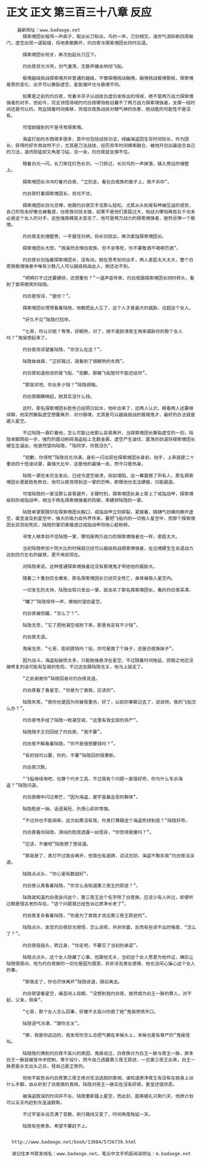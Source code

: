 # 正文 正文 第三百三十八章 反应
        最新网址：www.badaoge.net
          探索境团长暗骂一声疯子，取出长刀斩出，乓的一声，刀剑相交，凌厉气浪斩断四周舱门，虚空出现一道裂缝，将地表都撕开，灼白夜与探索境团长同时后退。
      
          探索境团长咬牙，再次抬起长刀压下。
      
          灼白夜目光冷冽，剑气激荡，无数声撞击响彻飞船。
      
          极境越级挑战探索境并非普通的越级，不像探境挑战融境，融境挑战极境那般，探索境是质的变化，出手可以撕裂虚空，星能循环也与极境不同。
      
          如果是之前的灼白夜，凭着半吊子以战技白虚剑发挥出的场域，绝不是两万战力探索境强者的对手，但如今，完全领悟场域的灼白夜哪怕依旧赢不了两万战力探索境强者，支撑一段时间还是可以的，而且随着时间推移，凭借白夜族战技对精气神的伤害，她战胜的可能性不是没有。
      
          可惜她碰到的不是寻常探索境。
      
          海盗打劫的东西很多很多，其中也包括战技功法，绿幽海盗团生存时间较长，作为团长，获得的好东西自然不少，尤其是刀法战技，经历百年时间摸索融合，被他开创出最适合自己的刀法，凌厉刚猛却又角度刁钻，没一会，灼白夜就支撑不住。
      
          随着白光一闪，长刀架住红色长剑，一刀掠过，长剑乓的一声掉落，插入旁边的墙壁上。
      
          探索境团长冷冷盯着灼白夜，“立刻走，看在白夜族的面子上，我不杀你”。
      
          灼白夜盯着探索境团长，目光不甘。
      
          探索境团长目光忌惮，他跟灼白夜交手没那么轻松，尤其从头到尾有种被压迫的感觉，自己的攻击好像也被看透，白夜族剑技太强，如果不是他们差距过大，他战力哪怕再低五千也未必是这个女人的对手，这些强族精英太变态了，他可是两万战力的探索境强者，居然忌惮一个极境。
      
          灼白夜走到墙壁旁，一手握住剑柄，将长剑拔出，再次直指探索境团长。
      
          探索境团长大怒，“我虽然忌惮白夜族，但不会等死，你不要敬酒不喝喝罚酒”。
      
          灼白夜长剑指着探索境团长，没有动，她在思考如何出手，两人差距太大太大，整个白夜族极境强者中唯有少数几人可以越级挑战此人，她还达不到。
      
          “明明打不过还要硬拼，还想重伤？”一道声音传来，灼白夜跟探索境团长同时转头，看到了面带微笑的陆隐。
      
          灼白夜惊讶，“是你？”。
      
          探索境团长愣愣看着陆隐，他都把此人忘了，这个人才是最大的威胁，远超这个女人。
      
          “好久不见”陆隐打招呼。
      
          “七哥，你认识她？等等，好眼熟，对了，她不是颜清夜王用来威胁你的那个女人吗？”鬼侯想起来了。
      
          灼白夜惊讶望着陆隐，“你怎么在这？”。
      
          陆隐耸耸肩，“正好路过，就看到了很眼熟的东西”。
      
          灼白夜知道他说的是飞船，“抱歉，那艘飞船暂时不能还给你”。
      
          “那就买吧，你出多少钱？”陆隐调楷。
      
          灼白夜眼睛眯起，她其实没什么钱。
      
          这时，那名探索境团长脸色已经阴沉如水，他听出来了，这两人认识，眼看两人还要继续聊，他突然撕裂虚空想要离开，对付极境，尤其是可以越级挑战的极境鬼才，最好的办法就是避入星空。
      
          不过陆隐一直盯着他，怎么可能让他那么容易离开，当探索境团长撕裂虚空的一刻，陆隐单脚跨前一步，强烈的震动粉碎海盗船上无数金属，虚空产生波纹，震荡的劲道将探索境团长硬生生逼出，他骇然望向陆隐，“陆同学，你我没仇”。
      
          “抱歉，你得死”陆隐目光冷漠，身形一闪出现在探索境团长身前，抬手，上来就是二十重劲四十倍波动掌，最强大比中，这是他的最强一击，而今只是热身。
      
          陆隐一掌还未完全发出，已经令虚空崩溃，宛如塌陷，这一幕震撼了所有人，那名探索境团长更是脸色煞白，他可以感觉得到这一掌的恐怖，即便他也无法硬接，只能避退。
      
          可惜陆隐的一掌没那么容易避开，关键时刻，探索境团长身上穿上了戒指战甲，探索境级别的戒指战甲，相当于两名探索境强者的防御，来硬拼陆隐的一掌。
      
          陆隐单掌狠狠印在探索境团长胸口，戒指战甲立刻碎裂，紧接着，磅礴气劲横向撕开虚空，直至波及到星空中，强大的吸力自外界传来，要把飞船内的一切吸入星空中，而那个探索境团长双目如死灰，陆隐的掌印直接透过戒指战甲将他心脏粉碎。
      
          寻常人根本挡不住陆隐一掌，哪怕是两万战力的探索境强者也一样，差距太大。
      
          当初陆隐参加十院大比的时候就已经可以越级挑战探索境强者，在边境硬生生击退战力达到四万左右的龇铁，更不用说现在。
      
          对陆隐来说，这种普通探索境强者远没有极境鬼才带给他的威胁大。
      
          随着二十重劲完全爆发，那名探索境团长已经完全死亡，身体被吸入星空内。
      
          一切发生的太快，陆隐出现只发出一掌，就击杀了那名探索境团长，看的灼白夜呆滞。
      
          “糟了”陆隐惊呼一声，懊恼的望向星空。
      
          灼白夜被惊醒，“怎么了？”。
      
          陆隐无奈，“忘了把他凝空戒抢下来，那里肯定有不少钱”。
      
          灼白夜无语。
      
          鬼侯无奈，“七哥，能别提钱吗？俗，你可是救了个妹子，还是白夜族妹子”。
      
          因为战斗，海盗船破损太多，只能勉强悬浮在星空，不过随着时间拖延，损毁之地还没被修复的话可能有坠毁的危险，不过这些跟陆隐无关，他马上就走了。
      
          “之前谢谢你”陆隐回身对灼白夜说道。
      
          灼白夜看了看星空，“你是为了救我，应该的”。
      
          陆隐失笑，“救你也是因为你被我重伤，好了，以前的事都过去了，说说吧，我的飞船怎么办？”。
      
          灼白夜甩手给了陆隐一枚凝空戒，“这里有我全部的资产”。
      
          陆隐随手又仍回给了灼白夜，“我不要”。
      
          灼白夜不解看着陆隐，“你不是很想要钱吗？”。
      
          “有的钱可以要，你的，不要“陆隐回的很果断。
      
          灼白夜沉默。
      
          “飞船继续用吧，也算个代步工具，不过我有个问题一直很好奇，你为什么专杀海盗？”陆隐问道。
      
          灼白夜眼中闪过寒芒，“因为海盗，是宇宙最丑恶的群体”。
      
          陆隐脸皮一抽，话语虽短，仇恨心却非常强。
      
          “不过你也不能胡来，这次如果没有我，你真打算跟这个海盗死拼到底？”陆隐好奇。
      
          灼白夜看向陆隐，清纯的脸庞透露一丝怪异，“你觉得我傻吗？”。
      
          “应该，不傻吧”陆隐想了想说道。
      
          “那就是了，真打不过我会离开，但我也有底牌，试试无妨，海盗不敢杀我”灼白夜淡淡道。
      
          陆隐点点头，“你心里有数就好”。
      
          灼白夜认真看着陆隐，“你怎么会知道第三夜王的踪迹？”。
      
          陆隐就知道灼白夜会问这个，第三夜王这个名字除了白夜族，应该少有人听过，即便听过都是很古老的存在，“这个问题我已经告诉过原净长老了”。
      
          灼白夜复杂看着陆隐，“你是为了救我才说出第三夜王踪迹的”。
      
          陆隐点头，发觉灼白夜目光很怪，怎么说呢，并非欣喜，反而有些说不出的悔意，“怎么了？”。
      
          灼白夜摇摇头，转过身，“你走吧，不要忘了当初的承诺”。
      
          陆隐点点头，这个女人隐藏了心事，但跟他无关，当初这个女人愿意为他作证，确实让陆隐很感动，他为灼白夜做的一切也是因为报恩，并非涉及男女感情，他也没闲心操心这个女人的事。
      
          “那我走了，你也尽快离开”陆隐说道，随后离去。
      
          灼白夜望着星空，痛苦闭上双眼，“没想到我灼白夜，居然成为白王一脉的罪人，对不起，父亲，母亲”。
      
          “七哥，那个女人怎么回事，好像不太高兴你救了她”鬼侯愤愤开口。
      
          陆隐语气冷漠，“跟你无关”。
      
          “擦，我是你这边的，我发现你怎么总把气撒在本候头上，本候也是有尊严的”鬼侯怪叫。
      
          陆隐隐约猜到灼白夜不高兴的原因，鬼侯说过，白夜族分为白王一脉与夜王一脉，原本白王一脉就被笼中术控制，等于奴仆，而今自己透露第三夜王踪迹，一旦第三夜王出来，白王一脉更是永无出头之日，怪自己是正常的。
      
          但他不能告诉灼白夜第三夜王绝对无法逃脱的真相，谁知道原净夜王有没有在她身上动什么手脚，自从听到了白夜族的真相，陆隐对夜王一脉实在没有好感，甚至还很厌恶。
      
          被海盗耽误的时间并不长，陆隐重新踏上星空，而此刻，距离婚礼只剩六天，他原计划可以五天内赶到东圣迪欧斯。
      
          不过宇宙永远充满了变数，航行路线又变了，时间再度拖延一天。
      
          陆隐有些焦急，希望不要赶不上。
      
      
      http://www.badaoge.net/book/13084/5726739.html
      
      请记住本书首发域名：www.badaoge.net。笔尖中文手机版阅读网址：m.badaoge.net
